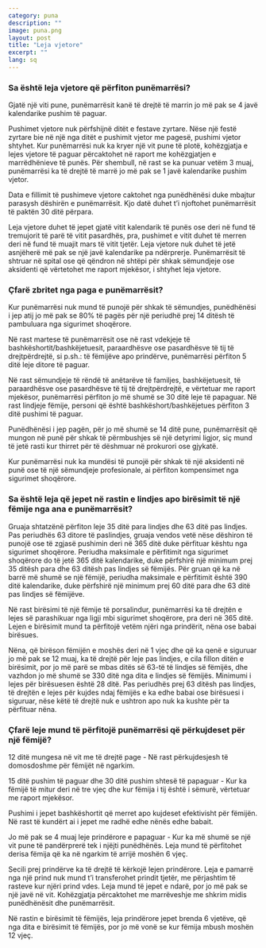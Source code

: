 ```yaml
---
category: puna
description: ""
image: puna.png
layout: post
title: "Leja vjetore"
excerpt: ""
lang: sq
---
```

<script>
var data = { topics: [
  {
    title: "Sa është leja vjetore që përfiton punëmarrësi",
    text: function(){ return $("#part1").html(); }
  },
  {
    title: "Lejet e tjera që përfiton punëmarrësi",
    text: function(){ return $("#part2").html(); }
  },
  {
    title: "Leja që jepet në rast lindjeje apo birësimi",
    text: function(){ return $("#part3").html(); }
  },
  {
    title: "Leja për përkujdesje ndaj fëmijës",
    text: function(){ return $("#part3").html(); }
  }
]};
</script>

<div id="part1" class="hidden">
<h3>Sa është leja vjetore që përfiton punëmarrësi?</h3>
<p>Gjatë një viti pune, punëmarrësit kanë të drejtë të marrin jo më pak se 4 javë kalendarike pushim të paguar. </p>
<p>Pushimet vjetore nuk përfshijnë ditët e festave zyrtare. Nëse një festë zyrtare bie në një nga ditët e pushimit vjetor me pagesë, pushimi vjetor shtyhet. Kur punëmarrësi nuk ka kryer një vit pune të plotë, kohëzgjatja e lejes vjetore të paguar përcaktohet në raport me kohëzgjatjen e marrëdhënieve të punës. Për shembull, në rast se ka punuar vetëm 3 muaj, punëmarrësi ka të drejtë të marrë jo më pak se 1 javë kalendarike pushim vjetor.</p>
<p>Data e fillimit të pushimeve vjetore caktohet nga punëdhënësi duke mbajtur parasysh dëshirën e punëmarrësit. Kjo datë duhet t’i njoftohet punëmarrësit të paktën 30 ditë përpara. </p>
<p>Leja vjetore duhet të jepet gjatë vitit kalendarik të punës ose deri në fund të tremujorit të parë të vitit pasardhës, pra, pushimet e vitit duhet të merren deri në fund të muajit mars të vitit tjetër. Leja vjetore nuk duhet të jetë asnjëherë më pak se një javë kalendarike pa ndërprerje. Punëmarrësit të shtruar në spital ose që qëndron në shtëpi për shkak sëmundjeje ose aksidenti që vërtetohet me raport mjekësor, i shtyhet leja vjetore.</p>
</div>

<div id="part2" class="hidden">
<h3>Çfarë zbritet nga paga e punëmarrësit?</h3>
<p>Kur punëmarrësi nuk mund të punojë për shkak të sëmundjes, punëdhënësi i jep atij jo më pak se 80% të pagës për një periudhë prej 14 ditësh të pambuluara nga sigurimet shoqërore.</p>
<p>Në rast martese të punëmarrësit ose në rast vdekjeje të bashkëshortit/bashkëjetuesit, paraardhësve ose pasardhësve të tij të drejtpërdrejtë, si p.sh.: të fëmijëve apo prindërve, punëmarrësi përfiton 5 ditë leje ditore të paguar.</p>
<p>Në rast sëmundjeje të rëndë të anëtarëve të familjes, bashkëjetuesit, të paraardhësve ose pasardhësve të tij të drejtpërdrejtë, e vërtetuar me raport mjekësor, punëmarrësi përfiton jo më shumë se 30 ditë leje të papaguar. Në rast lindjeje fëmije, personi që është bashkëshort/bashkëjetues përfiton 3 ditë pushimi të paguar.</p>
<p>Punëdhënësi i jep pagën, për jo më shumë se 14 ditë pune, punëmarrësit që mungon në punë për shkak të përmbushjes së një detyrimi ligjor, siç mund të jetë rasti kur thirret për të dëshmuar në prokurori ose gjykatë.</p>
<p>Kur punëmarrësi nuk ka mundësi të punojë për shkak të një aksidenti në punë ose të një sëmundjeje profesionale, ai përfiton kompensimet nga sigurimet shoqërore.</p>
</div>

<div id="part3" class="hidden">
<h3>Sa është leja që jepet në rastin e lindjes apo birësimit të një fëmije nga ana e punëmarrësit?</h3>
<p>Gruaja shtatzënë përfiton leje 35 ditë para lindjes dhe 63 ditë pas lindjes. Pas periudhës 63 ditore të paslindjes, gruaja vendos vetë nëse dëshiron të punojë ose të zgjasë pushimin deri në 365 ditë duke përfituar kështu nga sigurimet shoqërore. Periudha maksimale e përfitimit nga sigurimet shoqërore do të jetë 365 ditë kalendarike, duke përfshirë një minimum prej 35 ditësh para dhe 63 ditësh pas lindjes së fëmijës. Për gruan që ka në barrë më shumë se një fëmijë, periudha maksimale e përfitimit është 390 ditë kalendarike, duke përfshirë një minimum prej 60 ditë para dhe 63 ditë pas lindjes së fëmijëve.</p>
<p>Në rast birësimi të një fëmije të porsalindur, punëmarrësi ka të drejtën e lejes së parashikuar nga ligji mbi sigurimet shoqërore, pra deri në 365 ditë. Lejen e birësimit mund ta përfitojë vetëm njëri nga prindërit, nëna ose babai birësues. </p>
<p>Nëna, që birëson fëmijën e moshës deri në 1 vjeç dhe që ka qenë e siguruar jo më pak se 12 muaj, ka të drejtë për leje pas lindjes, e cila fillon ditën e birësimit, por jo më parë se mbas ditës së 63-të të lindjes së fëmijës, dhe vazhdon jo më shumë se 330 ditë nga dita e lindjes së fëmijës. Minimumi i lejes për birësuesen është 28 ditë. Pas periudhës prej 63 ditësh pas lindjes, të drejtën e lejes për kujdes ndaj fëmijës e ka edhe babai ose birësuesi i siguruar, nëse këtë të drejtë nuk e ushtron apo nuk ka kushte për ta përfituar nëna.</p>
</div>

<div id="part4" class="hidden">
<h3>Çfarë leje mund të përfitojë punëmarrësi që përkujdeset për një fëmijë?</h3>
<p>12 ditë mungesa në vit me të drejtë page - Në rast përkujdesjesh të domosdoshme për fëmijët në ngarkim.</p>
<p>15 ditë pushim të paguar dhe 30 ditë pushim shtesë të papaguar - Kur ka fëmijë të mitur deri në tre vjeç dhe kur fëmija i tij është i sëmurë, vërtetuar me raport mjekësor. </p>
<p>Pushimi i jepet bashkëshortit që merret apo kujdeset efektivisht për fëmijën. Në rast të kundërt ai i jepet me radhë edhe nënës edhe babait.</p>
<p>Jo më pak se 4 muaj leje prindërore e papaguar - Kur ka më shumë se një vit pune të pandërprerë tek i njëjti punëdhënës. Leja mund të përfitohet derisa fëmija që ka në ngarkim të arrijë moshën 6 vjeç. </p>
<p>Secili prej prindërve ka të drejtë të kërkojë lejen prindërore. Leja e pamarrë nga një prind nuk mund t’i transferohet prindit tjetër, me përjashtim të rasteve kur njëri prind vdes. Leja mund të jepet e ndarë, por jo më pak se një javë në vit. Kohëzgjatja përcaktohet me marrëveshje me shkrim midis punëdhënësit dhe punëmarrësit.</p>
<p>Në rastin e birësimit të fëmijës, leja prindërore jepet brenda 6 vjetëve, që nga dita e birësimit të fëmijës, por jo më vonë se kur fëmija mbush moshën 12 vjeç.</p>
</div>

<div class="post-content"></div>
